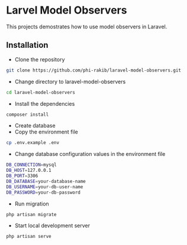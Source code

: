 # Larvel Model Observers

This projects demostrates how to use model observers in Laravel.

## Installation

- Clone the repository
```bash
git clone https://github.com/phi-rakib/laravel-model-observers.git
```

- Change directory to laravel-model-observers
```bash
cd laravel-model-observers
```

- Install the dependencies
```bash
composer install
```
- Create database
- Copy the environment file
```bash
cp .env.example .env
```
- Change database configuration values in the environment file
```bash
DB_CONNECTION=mysql
DB_HOST=127.0.0.1
DB_PORT=3306
DB_DATABASE=your-database-name
DB_USERNAME=your-db-user-name
DB_PASSWORD=your-db-password
```
- Run migration
```bash
php artisan migrate
```
- Start local development server
```bash
php artisan serve
```